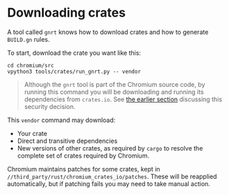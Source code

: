 # Downloading crates

A tool called `gnrt` knows how to download crates and how to generate `BUILD.gn`
rules.

To start, download the crate you want like this:

```shell
cd chromium/src
vpython3 tools/crates/run_gnrt.py -- vendor
```

> Although the `gnrt` tool is part of the Chromium source code,
> by running this command you will be downloading and running its dependencies
> from `crates.io`. See [the earlier section][0] discussing this security
> decision.

This `vendor` command may download:
* Your crate
* Direct and transitive dependencies
* New versions of other crates, as required by `cargo` to resolve
  the complete set of crates required by Chromium.

Chromium maintains patches for some crates, kept in
`//third_party/rust/chromium_crates_io/patches`. These will be reapplied
automatically, but if patching fails you may need to take manual action.


[0]: ../cargo.md